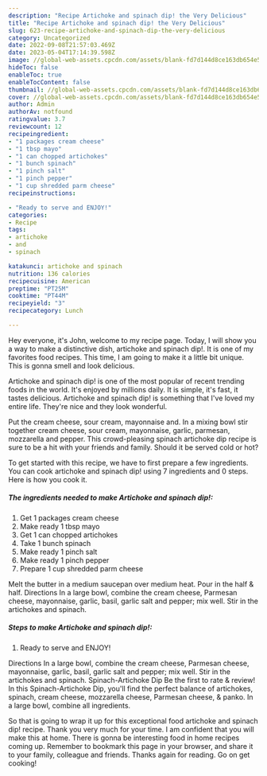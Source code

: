 ```yaml
---
description: "Recipe Artichoke and spinach dip! the Very Delicious"
title: "Recipe Artichoke and spinach dip! the Very Delicious"
slug: 623-recipe-artichoke-and-spinach-dip-the-very-delicious
category: Uncategorized
date: 2022-09-08T21:57:03.469Z
date: 2023-05-04T17:14:39.598Z
image: //global-web-assets.cpcdn.com/assets/blank-fd7d144d8ce163db654e5a02c40b08a2775adb7897d16e4062681dc7e1b2800f.png
hideToc: false
enableToc: true
enableTocContent: false
thumbnail: //global-web-assets.cpcdn.com/assets/blank-fd7d144d8ce163db654e5a02c40b08a2775adb7897d16e4062681dc7e1b2800f.png
cover: //global-web-assets.cpcdn.com/assets/blank-fd7d144d8ce163db654e5a02c40b08a2775adb7897d16e4062681dc7e1b2800f.png
author: Admin
authorAv: notfound
ratingvalue: 3.7
reviewcount: 12
recipeingredient:
- "1 packages cream cheese"
- "1 tbsp mayo"
- "1 can chopped artichokes"
- "1 bunch spinach"
- "1 pinch salt"
- "1 pinch pepper"
- "1 cup shredded parm cheese"
recipeinstructions:

- "Ready to serve and ENJOY!"
categories:
- Recipe
tags:
- artichoke
- and
- spinach

katakunci: artichoke and spinach 
nutrition: 136 calories
recipecuisine: American
preptime: "PT25M"
cooktime: "PT44M"
recipeyield: "3"
recipecategory: Lunch

---
```



Hey everyone, it's John, welcome to my recipe page. Today, I will show you a way to make a distinctive dish, artichoke and spinach dip!. It is one of my favorites food recipes. This time, I am going to make it a little bit unique. This is gonna smell and look delicious.

Artichoke and spinach dip! is one of the most popular of recent trending foods in the world. It's enjoyed by millions daily. It is simple, it's fast, it tastes delicious. Artichoke and spinach dip! is something that I've loved my entire life. They're nice and they look wonderful.

Put the cream cheese, sour cream, mayonnaise and. In a mixing bowl stir together cream cheese, sour cream, mayonnaise, garlic, parmesan, mozzarella and pepper. This crowd-pleasing spinach artichoke dip recipe is sure to be a hit with your friends and family. Should it be served cold or hot?


To get started with this recipe, we have to first prepare a few ingredients. You can cook artichoke and spinach dip! using 7 ingredients and 0 steps. Here is how you cook it.

<!--inarticleads1-->

##### The ingredients needed to make Artichoke and spinach dip!:

1. Get 1 packages cream cheese
1. Make ready 1 tbsp mayo
1. Get 1 can chopped artichokes
1. Take 1 bunch spinach
1. Make ready 1 pinch salt
1. Make ready 1 pinch pepper
1. Prepare 1 cup shredded parm cheese


Melt the butter in a medium saucepan over medium heat. Pour in the half &amp; half. Directions In a large bowl, combine the cream cheese, Parmesan cheese, mayonnaise, garlic, basil, garlic salt and pepper; mix well. Stir in the artichokes and spinach. 

<!--inarticleads2-->

##### Steps to make Artichoke and spinach dip!:


1. Ready to serve and ENJOY!

Directions In a large bowl, combine the cream cheese, Parmesan cheese, mayonnaise, garlic, basil, garlic salt and pepper; mix well. Stir in the artichokes and spinach. Spinach-Artichoke Dip Be the first to rate &amp; review! In this Spinach-Artichoke Dip, you&#39;ll find the perfect balance of artichokes, spinach, cream cheese, mozzarella cheese, Parmesan cheese, &amp; panko. In a large bowl, combine all ingredients. 

So that is going to wrap it up for this exceptional food artichoke and spinach dip! recipe. Thank you very much for your time. I am confident that you will make this at home. There is gonna be interesting food in home recipes coming up. Remember to bookmark this page in your browser, and share it to your family, colleague and friends. Thanks again for reading. Go on get cooking!
